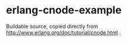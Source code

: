 erlang-cnode-example
====================

Buildable source, copied directly from
http://www.erlang.org/doc/tutorial/cnode.html
.
